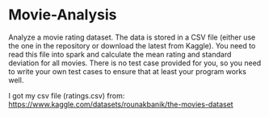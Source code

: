 # Movie-Analysis

Analyze a movie rating dataset. The data is stored in a CSV file (either use the one in the repository or download the latest from Kaggle). You need to read this file into spark and calculate the mean rating and standard deviation for all movies. There is no test case provided for you, so you need to write your own test cases to ensure that at least your program works well.

I got my csv file (ratings.csv) from: https://www.kaggle.com/datasets/rounakbanik/the-movies-dataset